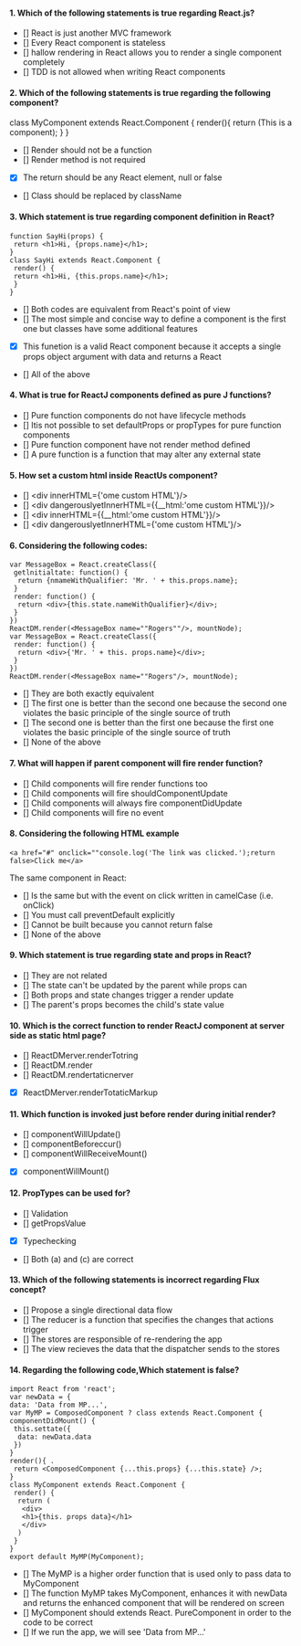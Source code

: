 

#### 1. Which of the following statements is true regarding React.js?
- [] React is just another MVC framework
- []  Every React component is stateless
- []  hallow rendering in React allows you to render a single component completely
- [] TDD is not allowed when writing React components


#### 2. Which of the following statements is true regarding the following component?

class MyComponent extends React.Component {
 render(){
  return (This is a component);
 }
}

- [] Render should not be a function
- [] Render method is not required
- [x]  The return should be any React element, null or false
- []  Class should be replaced by className


#### 3. Which statement is true regarding component definition in React?
```
function SayHi(props) {
 return <h1>Hi, {props.name}</h1>;
}
class SayHi extends React.Component {
 render() {
 return <h1>Hi, {this.props.name}</h1>;
 }
}
```
- []  Both codes are equivalent from React's point of view
- []  The most simple and concise way to define a component is the first one but classes have some additional features
- [x] This funetion is a valid React component because it accepts a single props object argument with data and returns a React
- [] All of the above


#### 4. What is true for ReactJ components defined as pure J functions?
- []  Pure function components do not have lifecycle methods
- []  Itis not possible to set defaultProps or propTypes for pure function components
- [] Pure function component have not render method defined
- []  A pure function is a function that may alter any external state


#### 5. How set a custom html inside ReactUs component?
- []  <div innerHTML={'ome custom HTML'}/>
- []  <div dangerouslyetInnerHTML={{__html:'ome custom HTML'}}/>
- []  <div innerHTML={{__html:'ome custom HTML'}}/>
- []  <div dangerouslyetInnerHTML={'ome custom HTML'}/>


#### 6. Considering the following codes:
```
var MessageBox = React.createClass({
 getlnitialtate: function() {
  return {nmameWithQualifier: 'Mr. ' + this.props.name};
 }
 render: function() {
  return <div>{this.state.nameWithQualifier}</div>;
 }
})
ReactDM.render(<MessageBox name=""Rogers""/>, mountNode);
var MessageBox = React.createClass({
 render: function() {
  return <div>{'Mr. ' + this. props.name}</div>;
 }
})
ReactDM.render(<MessageBox name=""Rogers"/>, mountNode);
```
- []  They are both exactly equivalent
- []  The first one is better than the second one because the second one violates the basic principle of the single source of truth
- []  The second one is better than the first one because the first one violates the basic principle of the single source of truth
- [] None of the above


#### 7. What will happen if parent component will fire render function?
- [] Child components will fire render functions too
- []  Child components will fire shouldComponentUpdate
- []  Child components will always fire componentDidUpdate
- [] Child components will fire no event


#### 8. Considering the following HTML example

```
<a href="#" onclick=""console.log('The link was clicked.');return false>Click me</a>
```
The same component in React:

- []  Is the same but with the event on click written in camelCase (i.e. onClick)
- []  You must call preventDefault explicitly
- [] Cannot be built because you cannot return false
- [] None of the above


#### 9. Which statement is true regarding state and props in React?
- [] They are not related
- []  The state can't be updated by the parent while props can
- []  Both props and state changes trigger a render update
- []  The parent's props becomes the child's state value


#### 10. Which is the correct function to render ReactJ component at server side as static html page?
- [] ReactDMerver.renderTotring
- [] ReactDM.render
- [] ReactDM.rendertaticnerver
- [x] ReactDMerver.renderTotaticMarkup


#### 11. Which function is invoked just before render during initial render?
- []  componentWillUpdate()
- []  componentBeforeccur()
- []  componentWillReceiveMount()
- [x]  componentWillMount()


#### 12. PropTypes can be used for?
- [] Validation
- []  getPropsValue
- [x]  Typechecking
- []  Both (a) and (c) are correct


#### 13. Which of the following statements is incorrect regarding Flux concept?
- []  Propose a single directional data flow
- []  The reducer is a function that specifies the changes that actions trigger
- []  The stores are responsible of re-rendering the app
- [] The view recieves the data that the dispatcher sends to the stores


#### 14. Regarding the following code,Which statement is false?
```
import React from 'react';
var newData = {
data: 'Data from MP...',
var MyMP = ComposedComponent ? class extends React.Component {
componentDidMount() {
 this.settate({
  data: newData.data
 })
}
render(){ .
 return <ComposedComponent {...this.props} {...this.state} />;
}
class MyComponent extends React.Component {
 render() {
  return (
   <div>
   <h1>{this. props data}</h1>
   </div>
  )
 }
}
export default MyMP(MyComponent);
```

- [] The MyMP is a higher order function that is used only to pass data to MyComponent
- [] The function MyMP takes MyComponent, enhances it with newData and returns the enhanced component that will be rendered on screen
- [] MyComponent should extends React. PureComponent in order to the code to be correct
- [] If we run the app, we will see 'Data from MP...'